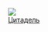 ![](/books/prose_classic/Антуан%20Сент-Экзюпери/Цитадель.jpg)  
[Цитадель](/books/prose_classic/Антуан%20Сент-Экзюпери/Цитадель)
